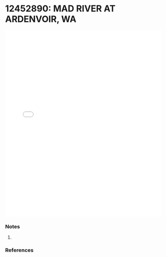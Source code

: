 # 12452890: MAD RIVER AT ARDENVOIR, WA

<iframe src="/distribution_estimation/_static/stations/12452890_fdc.html" width="100%" height="600" frameborder="0"></iframe>

### Notes
1. 

### References


